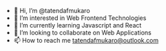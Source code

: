 - 👋 Hi, I’m @tatendafmukaro
- 👀 I’m interested in Web Frontend Technologies
- 🌱 I’m currently learning Javascript and React
- 💞️ I’m looking to collaborate on Web Applications
- 📫 How to reach me tatendafmukaro@outlook.com

<!---
tatendafmukaro/tatendafmukaro is a ✨ special ✨ repository because its `README.md` (this file) appears on your GitHub profile.
You can click the Preview link to take a look at your changes.
--->
